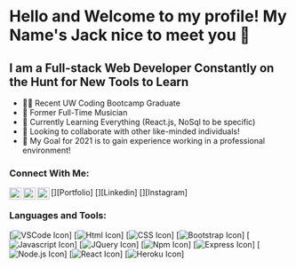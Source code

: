 # Hello and Welcome to my profile! My Name's Jack nice to meet you 👋

## I am a Full-stack Web Developer Constantly on the Hunt for New Tools to Learn
- 👨‍🎓 Recent UW Coding Bootcamp Graduate
- 🎷 Former Full-Time Musician
- 🌱 Currently Learning Everything (React.js, NoSql to be specific)
- 👥 Looking to collaborate with other like-minded individuals!
- 📅 My Goal for 2021 is to gain experience working in a professional environment!

### Connect With Me:
[<img align="left" alt="JackRyanBentsen.com" width="22px"/>][Portfolio]
[<img align="left" alt="Jack Bentsen Linkedin" width="22px" src="https://cdn.jsdelivr.net/npm/simple-icons@v3/icons/linkedin.svg"/>][Linkedin]
[<img align="left" alt="Jack Bentsen Instagram" width="22px" src="https://cdn.jsdelivr.net/npm/simple-icons@v3/icons/instagram.svg"/>][Instagram]
<br />

### Languages and Tools:
[<img src='https://cdn.jsdelivr.net/gh/devicons/devicon/icons/vscode/vscode-original.svg' alt='VSCode Icon'/>]
[<img src='https://cdn.jsdelivr.net/gh/devicons/devicon/icons/html5/html5-original.svg' alt='Html Icon'/>]
[<img src='https://cdn.jsdelivr.net/gh/devicons/devicon/icons/css3/css3-original.svg' alt='CSS Icon'/>]
[<img src='https://cdn.jsdelivr.net/gh/devicons/devicon/icons/bootstrap/bootstrap-original.svg' alt='Bootstrap Icon'/>]
[<img src='https://cdn.jsdelivr.net/gh/devicons/devicon/icons/javascript/javascript-original.svg' alt='Javascript Icon'/>]
[<img src='https://cdn.jsdelivr.net/gh/devicons/devicon/icons/jquery/jquery-original.svg' alt='JQuery Icon'/>]
[<img src='https://cdn.jsdelivr.net/gh/devicons/devicon/icons/npm/npm-original.svg' alt='Npm Icon'/>]
[<img src='https://cdn.jsdelivr.net/gh/devicons/devicon/icons/express/express-original.svg' alt='Express Icon'/>]
[<img src='https://cdn.jsdelivr.net/gh/devicons/devicon/icons/nodejs/nodejs-original.svg' alt='Node.js Icon'/>]
[<img src='https://cdn.jsdelivr.net/gh/devicons/devicon/icons/react/react-original.svg' alt='React Icon'/>]
[<img src='https://cdn.jsdelivr.net/gh/devicons/devicon/icons/heroku/heroku-original.svg' alt='Heroku Icon'/>]